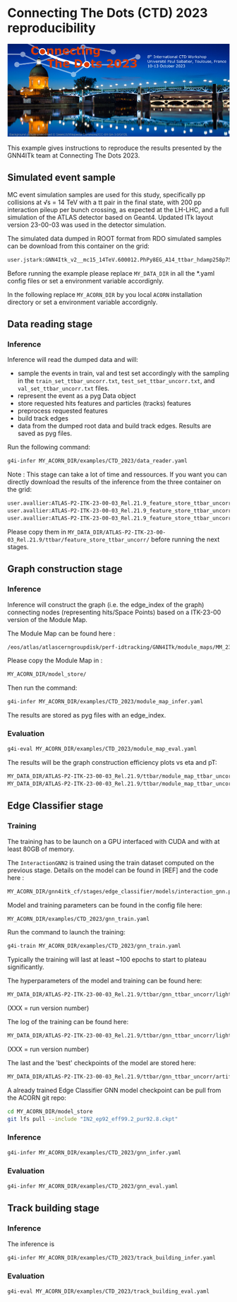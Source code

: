 # Connecting The Dots (CTD) 2023 reproducibility

![CTD2023](banniere_CTD2023_INDICO-final-try_960-400pixels.png "CTD2023")

This example gives instructions to reproduce the results presented by the GNN4ITk team at Connecting The Dots 2023. 

## Simulated event sample

MC event simulation samples are used for this study, specifically pp collisions at √s = 14 TeV with a tt pair
in the final state, with 200 pp interaction pileup per bunch crossing, as expected at the LH-LHC, and a full
simulation of the ATLAS detector based on Geant4. Updated ITk layout version 23-00-03 was used in the detector simulation.

The simulated data dumped in ROOT format from RDO simulated samples can be download from this container on the grid: 

```bash
user.jstark:GNN4Itk_v2__mc15_14TeV.600012.PhPy8EG_A14_ttbar_hdamp258p75_nonallhad.recon.RDO.e8185_s3770_s3773_r14431
```

Before running the example please replace `MY_DATA_DIR` in all the *.yaml config files or set a environment variable accordignly. 

In the following replace `MY_ACORN_DIR` by you local `ACORN` installation directory or set a environment variable accordignly.

## Data reading stage

### Inference

Inference will read the dumped data and will: 

- sample the events in train, val and test set accordingly with the sampling in the `train_set_ttbar_uncorr.txt`, `test_set_ttbar_uncorr.txt`, and `val_set_ttbar_uncorr.txt` files.
- represent the event as a pyg Data object
- store requested hits features and particles (tracks) features
- preprocess requested features
- build track edges
- data from the dumped root data and build track edges. Results are saved as pyg files.

Run the following command:

```bash
g4i-infer MY_ACORN_DIR/examples/CTD_2023/data_reader.yaml
```

Note : This stage can take a lot of time and ressources. If you want you can directly download the results of the inference from the three container on the grid:

```bash
user.avallier:ATLAS-P2-ITK-23-00-03_Rel.21.9_feature_store_ttbar_uncorr_v1_trainset
user.avallier:ATLAS-P2-ITK-23-00-03_Rel.21.9_feature_store_ttbar_uncorr_v1_valset
user.avallier:ATLAS-P2-ITK-23-00-03_Rel.21.9_feature_store_ttbar_uncorr_v1_testset
```

Please copy them in `MY_DATA_DIR/ATLAS-P2-ITK-23-00-03_Rel.21.9/ttbar/feature_store_ttbar_uncorr/`
before running the next stages.

## Graph construction stage

### Inference

Inference will construct the graph (i.e. the edge_index of the graph) connecting nodes (representing hits/Space Points) based on a ITK-23-00 version of the Module Map.

The Module Map can be found here : 

```bash
/eos/atlas/atlascerngroupdisk/perf-idtracking/GNN4ITk/module_maps/MM_23/MMtriplet_1GeV_3hits_noE__merged__sorted.txt
```

Please copy the Module Map in :

```bash 
MY_ACORN_DIR/model_store/
```

Then run the command:

```bash
g4i-infer MY_ACORN_DIR/examples/CTD_2023/module_map_infer.yaml
```

The results are stored as pyg files with an edge_index.

### Evaluation

```bash
g4i-eval MY_ACORN_DIR/examples/CTD_2023/module_map_eval.yaml
```

The results will be the graph construction efficiency plots vs eta and pT:

```bash
MY_DATA_DIR/ATLAS-P2-ITK-23-00-03_Rel.21.9/ttbar/module_map_ttbar_uncorr/edgewise_efficiency_eta.png
MY_DATA_DIR/ATLAS-P2-ITK-23-00-03_Rel.21.9/ttbar/module_map_ttbar_uncorr/edgewise_efficiency_pt.png
```


## Edge Classifier stage

### Training

The training has to be launch on a GPU interfaced with CUDA and with at least 80GB of memory.  

The `InteractionGNN2` is trained using the train dataset computed on the previous stage. 
Details on the model can be found in [REF] and the code here : 

```bash
MY_ACORN_DIR/gnn4itk_cf/stages/edge_classifier/models/interaction_gnn.py
```

Model and training parameters can be found in the config file here:

```bash
MY_ACORN_DIR/examples/CTD_2023/gnn_train.yaml
```
 
Run the command to launch the training: 

```bash
g4i-train MY_ACORN_DIR/examples/CTD_2023/gnn_train.yaml
```

Typically the training will last at least ~100 epochs to start to plateau significantly.

The hyperparameters of the model and training can be found here:
```bash
MY_DATA_DIR/ATLAS-P2-ITK-23-00-03_Rel.21.9/ttbar/gnn_ttbar_uncorr/lightning_logs/version_XXX/hparams.yaml
```
(XXX = run version number)

The log of the training can be found here:
```bash
MY_DATA_DIR/ATLAS-P2-ITK-23-00-03_Rel.21.9/ttbar/gnn_ttbar_uncorr/lightning_logs/version_XXX/metrics.csv
```
(XXX = run version number)

The last and the 'best' checkpoints of the model are stored here:

```bash
MY_DATA_DIR/ATLAS-P2-ITK-23-00-03_Rel.21.9/ttbar/gnn_ttbar_uncorr/artifacts
```

A already trained Edge Classifier GNN model checkpoint can be pull from the ACORN git repo:

```bash
cd MY_ACORN_DIR/model_store
git lfs pull --include "IN2_ep92_eff99.2_pur92.8.ckpt"
```

### Inference

```bash
g4i-infer MY_ACORN_DIR/examples/CTD_2023/gnn_infer.yaml
```

### Evaluation

```bash
g4i-infer MY_ACORN_DIR/examples/CTD_2023/gnn_eval.yaml
```

## Track building stage

### Inference

The inference is 

```bash
g4i-infer MY_ACORN_DIR/examples/CTD_2023/track_building_infer.yaml
```

### Evaluation

```bash
g4i-eval MY_ACORN_DIR/examples/CTD_2023/track_building_eval.yaml
```
